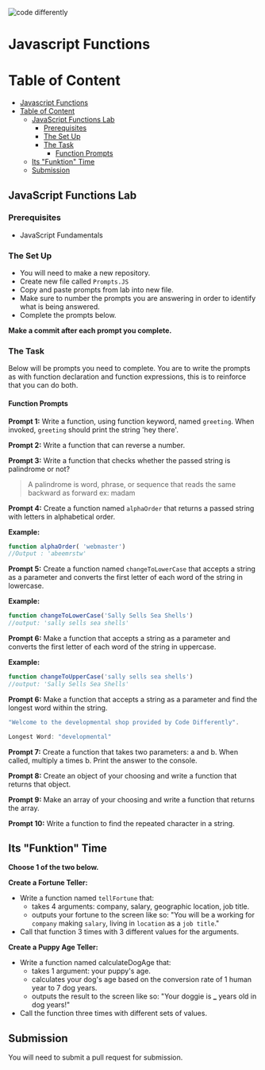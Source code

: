 ![code differently](https://user-images.githubusercontent.com/54545904/91590200-f82ec600-e928-11ea-9433-eea450388abf.png)

# Javascript Functions

# Table of Content

- [Javascript Functions](#javascript-functions)
- [Table of Content](#table-of-content)
  - [JavaScript Functions Lab](#javascript-functions-lab)
    - [Prerequisites](#prerequisites)
    - [The Set Up](#the-set-up)
    - [The Task](#the-task)
      - [Function Prompts](#function-prompts)
  - [Its "Funktion" Time](#its-funktion-time)
  - [Submission](#submission)

## JavaScript Functions Lab

### Prerequisites

- JavaScript Fundamentals

### The Set Up

- You will need to make a new repository.
- Create new file called `Prompts.JS`
- Copy and paste prompts from lab into new file.
- Make sure to number the prompts you are answering in order to identify what is being answered.
- Complete the prompts below.

**Make a commit after each prompt you complete.**

### The Task

Below will be prompts you need to complete. You are to write the prompts as with function declaration and function expressions, this is to reinforce that you can do both.

#### Function Prompts

**Prompt 1:** Write a function, using function keyword, named `greeting`. When invoked, `greeting` should print the string 'hey there'.

**Prompt 2:** Write a function that can reverse a number.

**Prompt 3:** Write a function that checks whether the passed string is palindrome or not?

> A palindrome is word, phrase, or sequence that reads the same backward as forward ex: madam

**Prompt 4:** Create a function named `alphaOrder` that returns a passed string with letters in alphabetical order.

**Example:**

```js
function alphaOrder( 'webmaster')
//Output : 'abeemrstw'
```

**Prompt 5:** Create a function named `changeToLowerCase` that accepts a string as a parameter and converts the first letter of each word of the string in lowercase.

**Example:**

```js
function changeToLowerCase('Sally Sells Sea Shells')
//output: 'sally sells sea shells'
```

**Prompt 6:** Make a function that accepts a string as a parameter and converts the first letter of each word of the string in uppercase.

**Example:**

```js
function changeToUpperCase('sally sells sea shells')
//output: 'Sally Sells Sea Shells'
```

**Prompt 6:** Make a function that accepts a string as a parameter and find the longest word within the string.

```js
"Welcome to the developmental shop provided by Code Differently".

Longest Word: "developmental"
```

**Prompt 7:** Create a function that takes two parameters: a and b. When called, multiply a times b. Print the answer to the console.

**Prompt 8:** Create an object of your choosing and write a function that returns that object.

**Prompt 9:** Make an array of your choosing and write a function that returns the array.

**Prompt 10:** Write a function to find the repeated character in a string.

## Its "Funktion" Time

**Choose 1 of the two below.**

**Create a Fortune Teller:**

- Write a function named `tellFortune` that:
  - takes 4 arguments: company, salary, geographic location, job title.
  - outputs your fortune to the screen like so: "You will be a working for `company` making `salary`, living in `location` as a `job title`."
- Call that function 3 times with 3 different values for the arguments.

**Create a Puppy Age Teller:**

- Write a function named calculateDogAge that:
  - takes 1 argument: your puppy's age.
  - calculates your dog's age based on the conversion rate of 1 human year to 7 dog years.
  - outputs the result to the screen like so: "Your doggie is **\_** years old in dog years!"
- Call the function three times with different sets of values.

## Submission

You will need to submit a pull request for submission.
